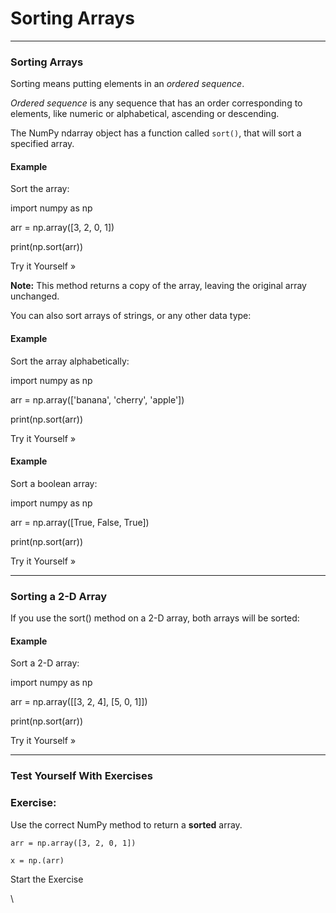 # Sorting Arrays

***

### Sorting Arrays

Sorting means putting elements in an _ordered sequence_.

_Ordered sequence_ is any sequence that has an order corresponding to elements, like numeric or alphabetical, ascending or descending.

The NumPy ndarray object has a function called `sort()`, that will sort a specified array.

#### Example

Sort the array:

import numpy as np

arr = np.array(\[3, 2, 0, 1])

print(np.sort(arr))

Try it Yourself »

**Note:** This method returns a copy of the array, leaving the original array unchanged.

You can also sort arrays of strings, or any other data type:

#### Example

Sort the array alphabetically:

import numpy as np

arr = np.array(\['banana', 'cherry', 'apple'])

print(np.sort(arr))

Try it Yourself »

#### Example

Sort a boolean array:

import numpy as np

arr = np.array(\[True, False, True])

print(np.sort(arr))

Try it Yourself »

***

### Sorting a 2-D Array

If you use the sort() method on a 2-D array, both arrays will be sorted:

#### Example

Sort a 2-D array:

import numpy as np

arr = np.array(\[\[3, 2, 4], \[5, 0, 1]])

print(np.sort(arr))

Try it Yourself »

***

### Test Yourself With Exercises

### Exercise:

Use the correct NumPy method to return a **sorted** array.

```
arr = np.array([3, 2, 0, 1])

x = np.(arr)
```

Start the Exercise

\
